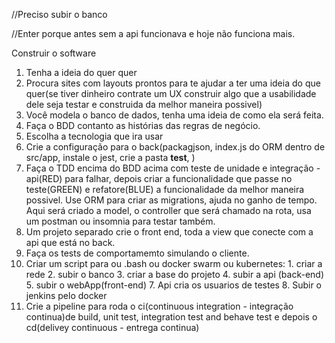 //Preciso subir o banco

//Enter porque antes sem a api funcionava e hoje não funciona mais.




Construir o software

1. Tenha a ideia do quer quer
2. Procura sites com layouts prontos para te ajudar a ter uma ideia do que quer(se tiver dinheiro contrate um UX construir algo que a usabilidade dele seja testar e construida da melhor maneira possivel)
3. Você modela o banco de dados, tenha uma ideia de como ela será feita.
4. Faça o BDD contanto as histórias das regras de negócio.
5. Escolha a tecnologia que ira usar
6. Crie a configuração para o back(packagjson, index.js do ORM dentro de src/app, instale o jest, crie a pasta __test__, )
6. Faça o TDD encima do BDD acima com teste de unidade e integração - api(RED) para falhar, depois criar a funcionalidade que passe no teste(GREEN) e  refatore(BLUE) a funcionalidade da melhor maneira possivel. Use ORM para criar as migrations, ajuda no ganho de tempo. Aqui será criado a model, o controller que será chamado na rota, usa um postman ou insomnia para testar também.
7. Um projeto separado crie o front end, toda a view que conecte com a api que está no back.
8. Faça os tests de comportamemto simulando o cliente.
9. Criar um script para ou .bash ou docker swarm ou kubernetes:
         1. criar a rede
         2. subir o banco
         3. criar a base do projeto
         4. subir a api (back-end)
         5. subir o webApp(front-end)
         7. Api cria os usuarios de testes
         8. Subir o jenkins pelo docker
10. Crie a pipeline para roda o ci(continuous integration - integração continua)de build, unit test, integration test and behave test e depois o cd(delivey continuous - entrega continua)